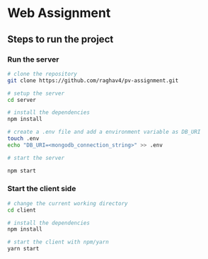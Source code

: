 # Web Assignment

## Steps to run the project

### Run the server

```bash
# clone the repository
git clone https://github.com/raghav4/pv-assignment.git

# setup the server
cd server

# install the dependencies
npm install

# create a .env file and add a environment variable as DB_URI
touch .env
echo "DB_URI=<mongodb_connection_string>" >> .env

# start the server

npm start
```

### Start the client side

```bash
# change the current working directory
cd client

# install the dependencies
npm install

# start the client with npm/yarn
yarn start
```
